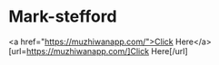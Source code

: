 # Mark-stefford
&lt;a href="https://muzhiwanapp.com/">Click Here&lt;/a>  [url=https://muzhiwanapp.com/]Click Here[/url]
